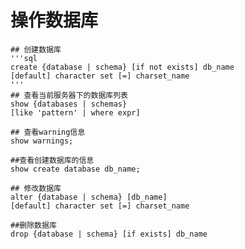 # 操作数据库
	## 创建数据库
	'''sql
	create {database | schema} [if not exists] db_name
	[default] character set [=] charset_name
	'''
	## 查看当前服务器下的数据库列表
	show {databases | schemas}
	[like 'pattern' | where expr]
	
	## 查看warning信息
	show warnings;
	
	##查看创建数据库的信息
	show create database db_name;
	
	## 修改数据库
	alter {database | schema} [db_name]
	[default] character set [=] charset_name
	
	##删除数据库
	drop {database | schema} [if exists] db_name

